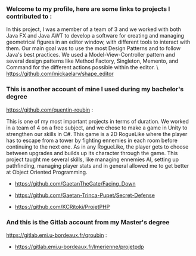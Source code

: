 ### Welcome to my profile, here are some links to projects I contributed to :

In this project, I was a member of a team of 3 and we worked with both Java FX and Java AWT to develop a software for creating and managing geometrical figures in an editor window, with different tools to interact with them. Our main goal was to use the most Design Patterns and to follow Java's best practices.
We used a Model-View-Controller pattern and several design patterns like Method Factory, Singleton, Memento, and Command for the different actions possible within the editor. \\
https://github.com/mickaelarv/shape_editor


### This is another account of mine I used during my bachelor's degree
https://github.com/quentin-roubin :

This is one of my most important projects in terms of duration. We worked in a team of 4 on a free subject, and we chose to make a game in Unity to strengthen our skills in C#. This game is a 2D RogueLike where the player has to escape from a tower by fighting ennemies in each room before continuing to the next one. As in any RogueLike, the player gets to choose between upgrades and builds up its character through the game. This project taught me several skills, like managing ennemies AI, setting up pathfinding, managing player stats and in general allowed me to get better at Object Oriented Programming.
- https://github.com/GaetanTheGate/Facing_Down


- https://github.com/Gaetan-Trinca-Pupet/Secret-Defense
- https://github.com/KCRitoki/ProjetPHP


### And this is the Gitlab account from my Master's degree
https://gitlab.emi.u-bordeaux.fr/qroubin :
- https://gitlab.emi.u-bordeaux.fr/lmerienne/projetpdp

<!--
**qroubin/qroubin** is a ✨ _special_ ✨ repository because its `README.md` (this file) appears on your GitHub profile.

Here are some ideas to get you started:

- 🔭 I’m currently working on ...
- 🌱 I’m currently learning ...
- 👯 I’m looking to collaborate on ...
- 🤔 I’m looking for help with ...
- 💬 Ask me about ...
- 📫 How to reach me: ...
- 😄 Pronouns: ...
- ⚡ Fun fact: ...
-->
